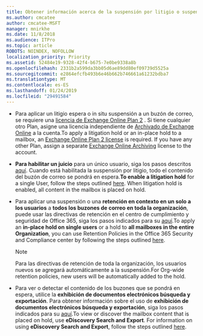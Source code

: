 ```yaml
---
title: Obtener información acerca de la suspensión por litigio o suspensión en contexto
ms.author: cmcatee
author: cmcatee-MSFT
manager: mnirkhe
ms.date: 11/8/2018
ms.audience: ITPro
ms.topic: article
ROBOTS: NOINDEX, NOFOLLOW
localization_priority: Priority
ms.assetid: 52484e19-9328-42f4-b675-7e0be9338a8b
ms.openlocfilehash: 2331b2a599da3bb05d6ae89dd80ef09739d5525a
ms.sourcegitcommit: e2864efcfb493b6e46b662b746661a61232bdba7
ms.translationtype: MT
ms.contentlocale: es-ES
ms.lasthandoff: 01/24/2019
ms.locfileid: "29491584"
---
```

- <span data-ttu-id="51de9-p101">Para aplicar un litigio espera o in situ suspensión a un buzón de correo, se requiere una [licencia de Exchange Online Plan 2](https://docs.microsoft.com/en-us/office365/servicedescriptions/office-365-platform-service-description/office-365-plan-options) . Si tiene cualquier otro Plan, asigne una licencia independiente de [Archivado de Exchange Online](https://docs.microsoft.com/en-us/office365/servicedescriptions/exchange-online-archiving-service-description/exchange-online-archiving-service-description) a la cuenta.</span><span class="sxs-lookup"><span data-stu-id="51de9-p101">To apply a litigation hold or an in-place hold to a mailbox, an [Exchange Online Plan 2 license](https://docs.microsoft.com/en-us/office365/servicedescriptions/office-365-platform-service-description/office-365-plan-options) is required. If you have any other Plan, assign a separate [Exchange Online Archiving](https://docs.microsoft.com/en-us/office365/servicedescriptions/exchange-online-archiving-service-description/exchange-online-archiving-service-description) license to the account.</span></span> 
    
- <span data-ttu-id="51de9-p102">**Para habilitar un juicio** para un único usuario, siga los pasos descritos [aquí](https://docs.microsoft.com/en-us/office365/SecurityCompliance/place-a-mailbox-on-litigation-hold). Cuando está habilitada la suspensión por litigio, todo el contenido del buzón de correo se pondrá en espera.</span><span class="sxs-lookup"><span data-stu-id="51de9-p102">**To enable a litigation hold** for a single User, follow the steps outlined [here](https://docs.microsoft.com/en-us/office365/SecurityCompliance/place-a-mailbox-on-litigation-hold). When litigation hold is enabled, all content in the mailbox is placed on hold.</span></span>
    
- <span data-ttu-id="51de9-106">Para aplicar una suspensión o una **retención en contexto en un solo a los usuarios** a **todos los buzones de correo en toda la organización**, puede usar las directivas de retención en el centro de cumplimiento y seguridad de Office 365, siga los pasos indicados para su [aquí](https://docs.microsoft.com/en-us/Office365/securitycompliance/retention-policies ).</span><span class="sxs-lookup"><span data-stu-id="51de9-106">To apply an **in-place hold on single users** or a hold to **all mailboxes in the entire Organization**, you can use Retention Policies in the Office 365 Security and Compliance center by following the steps outlined [here](https://docs.microsoft.com/en-us/Office365/securitycompliance/retention-policies ).</span></span>
    
    > [!NOTE]
    > <span data-ttu-id="51de9-107">Para las directivas de retención de toda la organización, los usuarios nuevos se agregará automáticamente a la suspensión.</span><span class="sxs-lookup"><span data-stu-id="51de9-107">For Org-wide retention policies, new users will be automatically added to the hold.</span></span> 
  
- <span data-ttu-id="51de9-p103">Para ver o detectar el contenido de los buzones que se pondrá en espera, utilice la **exhibición de documentos electrónicos búsqueda y exportación**. Para obtener información sobre el uso de **exhibición de documentos electrónicos búsqueda y exportación**, siga los pasos indicados para su [aquí](https://docs.microsoft.com/en-us/office365/securitycompliance/export-search-results).</span><span class="sxs-lookup"><span data-stu-id="51de9-p103">To view or discover the mailbox content that is placed on hold, use **eDiscovery Search and Export**. For information on using **eDiscovery Search and Export**, follow the steps outlined [here](https://docs.microsoft.com/en-us/office365/securitycompliance/export-search-results).</span></span>
    

